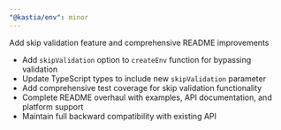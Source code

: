 ```yaml
---
"@kastia/env": minor
---
```


Add skip validation feature and comprehensive README improvements

- Add `skipValidation` option to `createEnv` function for bypassing validation
- Update TypeScript types to include new `skipValidation` parameter
- Add comprehensive test coverage for skip validation functionality
- Complete README overhaul with examples, API documentation, and platform support
- Maintain full backward compatibility with existing API